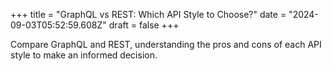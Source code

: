 +++
title = "GraphQL vs REST: Which API Style to Choose?"
date = "2024-09-03T05:52:59.608Z"
draft = false
+++

  Compare GraphQL and REST, understanding the pros and cons of each API style to make an informed decision.
        